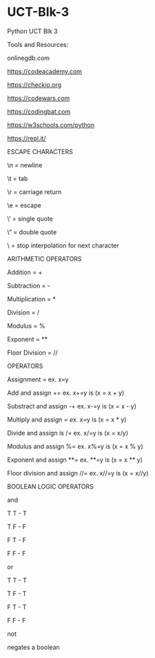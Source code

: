 # UCT-Blk-3
Python UCT Blk 3

Tools and Resources: 

onlinegdb.com

https://codeacademy.com

https://checkio.org

https://codewars.com

https://codingbat.com

https://w3schools.com/python

https://repl.it/



ESCAPE CHARACTERS

\n = newline

\t = tab

\r = carriage return

\e = escape

\’ = single quote


\” = double quote

\ = stop interpolation for next character


ARITHMETIC OPERATORS

Addition = +

Subtraction = -

Multiplication = *

Division = /

Modulus = %

Exponent = **

Floor Division = //


OPERATORS

Assignment = ex. x=y

Add and assign += ex. x+=y is (x = x + y)

Substract and assign -+ ex. x-=y is (x = x - y)

Multiply and assign *= ex. x*=y is (x = x * y)

Divide and assign is /= ex. x/=y is (x = x/y)

Modulus and assign %= ex. x%=y is (x = x % y)

Exponent and assign **= ex. **=y is (x = x ** y)

Floor division and assign //= ex. x//=y is (x = x//y)


BOOLEAN LOGIC OPERATORS

and 

T T - T

T F - F

F T - F

F F - F

or

T T - T

T F - T

F T - T

F F - F

not

negates a boolean
